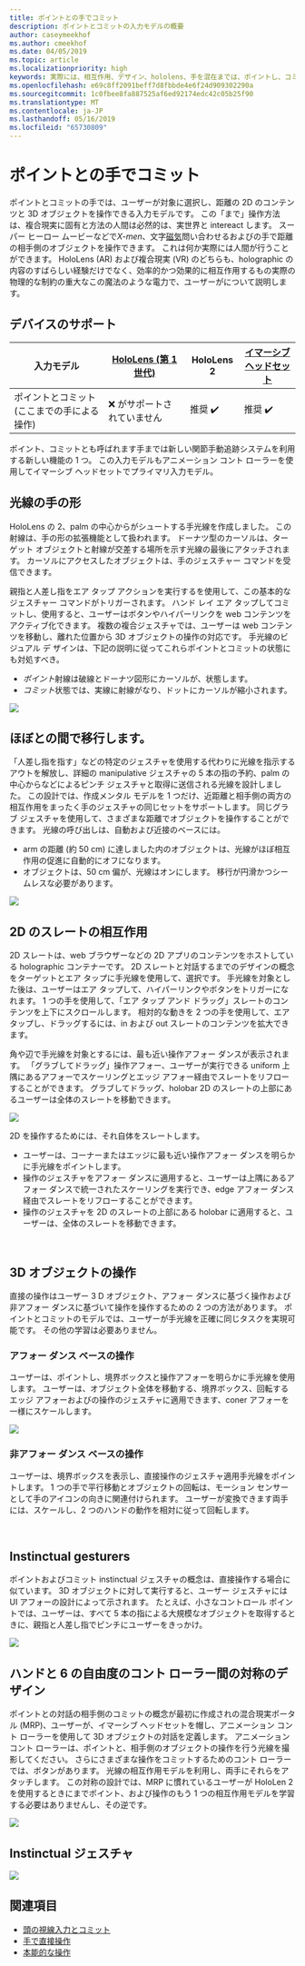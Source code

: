 ```yaml
---
title: ポイントとの手でコミット
description: ポイントとコミットの入力モデルの概要
author: caseymeekhof
ms.author: cmeekhof
ms.date: 04/05/2019
ms.topic: article
ms.localizationpriority: high
keywords: 実際には、相互作用、デザイン、hololens、手を混在までは、ポイントし、コミット
ms.openlocfilehash: e69c8ff2091beff7d8fbbde4e6f24d909302290a
ms.sourcegitcommit: 1c0fbee8fa887525af6ed92174edc42c05b25f90
ms.translationtype: MT
ms.contentlocale: ja-JP
ms.lasthandoff: 05/16/2019
ms.locfileid: "65730809"
---
```

# <a name="point-and-commit-with-hands"></a>ポイントとの手でコミット
ポイントとコミットの手では、ユーザーが対象に選択し、距離の 2D のコンテンツと 3D オブジェクトを操作できる入力モデルです。 この「まで」操作方法は、複合現実に固有と方法の人間は必然的は、実世界と intereact します。 スーパー ヒーロー ムービーなどで*X-men*、文字[磁気](https://en.wikipedia.org/wiki/Magneto_(comics))問い合わせるおよびの手で距離の相手側のオブジェクトを操作できます。 これは何か実際には人間が行うことができます。 HoloLens (AR) および複合現実 (VR) のどちらも、holographic の内容のすばらしい経験だけでなく、効率的かつ効果的に相互作用するもの実際の物理的な制約の重大なこの魔法のような電力で、ユーザーがについて説明します。

## <a name="device-support"></a>デバイスのサポート

入力モデル | [HoloLens (第 1 世代)](https://docs.microsoft.com/en-us/windows/mixed-reality/hololens-hardware-details) | HoloLens 2 | [イマーシブ ヘッドセット](https://docs.microsoft.com/en-us/windows/mixed-reality/immersive-headset-hardware-details) |
| ---------| -----| ----- | ---------|
ポイントとコミット (ここまでの手による操作) | ❌ がサポートされていません | 推奨 ✔️ | 推奨 ✔️

ポイント、コミットとも呼ばれます手までは新しい関節手動追跡システムを利用する新しい機能の 1 つ。 この入力モデルもアニメーション コント ローラーを使用してイマーシブ ヘッドセットでプライマリ入力モデル。

## <a name="hand-rays"></a>光線の手の形

HoloLens の 2、palm の中心からがシュートする手光線を作成しました。 この射線は、手の形の拡張機能として扱われます。 ドーナツ型のカーソルは、ターゲット オブジェクトと射線が交差する場所を示す光線の最後にアタッチされます。 カーソルにアクセスしたオブジェクトは、手のジェスチャー コマンドを受信できます。

親指と人差し指をエア タップ アクションを実行するを使用して、この基本的なジェスチャー コマンドがトリガーされます。 ハンド レイ エア タップしてコミットし、使用すると、ユーザーはボタンやハイパーリンクを web コンテンツをアクティブ化できます。 複数の複合ジェスチャでは、ユーザーは web コンテンツを移動し、離れた位置から 3D オブジェクトの操作の対応です。 手光線のビジュアル デ ザインは、下記の説明に従ってこれらポイントとコミットの状態にも対処すべき。 

* *ポイント*射線は破線とドーナツ図形にカーソルが、状態します。
* *コミット*状態では、実線に射線がなり、ドットにカーソルが縮小されます。

![](images/Hand-Rays-720px.jpg)

## <a name="transition-between-near-and-far"></a>ほぼとの間で移行します。

「人差し指を指す」などの特定のジェスチャを使用する代わりに光線を指示するアウトを解放し、詳細の manipulative ジェスチャの 5 本の指の予約、palm の中心からなどによるピンチ ジェスチャと取得に送信される光線を設計しました。 この設計では、作成メンタル モデルを 1 つだけ、近距離と相手側の両方の相互作用をまったく手のジェスチャの同じセットをサポートします。 同じグラブ ジェスチャを使用して、さまざまな距離でオブジェクトを操作することができます。 光線の呼び出しは、自動および近接のベースには。

*  arm の距離 (約 50 cm) に達しました内のオブジェクトは、光線がほぼ相互作用の促進に自動的にオフになります。
*  オブジェクトは、50 cm 偏が、光線はオンにします。 移行が円滑かつシームレスな必要があります。

![](images/Transition-Between-Near-And-Far-720px.jpg)

## <a name="2d-slate-interaction"></a>2D のスレートの相互作用

2D スレートは、web ブラウザーなどの 2D アプリのコンテンツをホストしている holographic コンテナーです。 2D スレートと対話するまでのデザインの概念をターゲットとエア タップに手光線を使用して、選択です。 手光線を対象とした後は、ユーザーはエア タップして、ハイパーリンクやボタンをトリガーになれます。 1 つの手を使用して、「エア タップ アンド ドラッグ」スレートのコンテンツを上下にスクロールします。 相対的な動きを 2 つの手を使用して、エア タップし、ドラッグするには、in および out スレートのコンテンツを拡大できます。

角や辺で手光線を対象とするには、最も近い操作アフォー ダンスが表示されます。 「グラブしてドラッグ」操作アフォー、ユーザーが実行できる uniform 上隅にあるアフォーでスケーリングとエッジ アフォー経由でスレートをリフローすることができます。 グラブしてドラッグ、holobar 2D のスレートの上部にあるユーザーは全体のスレートを移動できます。

![](images/2D-Slate-Interaction-Far-720px.jpg)

2D を操作するためには、それ自体をスレートします。<br>

* ユーザーは、コーナーまたはエッジに最も近い操作アフォー ダンスを明らかに手光線をポイントします。 
* 操作のジェスチャをアフォー ダンスに適用すると、ユーザーは上隅にあるアフォー ダンスで統一されたスケーリングを実行でき、edge アフォー ダンス経由でスレートをリフローすることができます。 
* 操作のジェスチャを 2D のスレートの上部にある holobar に適用すると、ユーザーは、全体のスレートを移動できます。<br>

<br>

## <a name="3d-object-manipulation"></a>3D オブジェクトの操作

直接の操作はユーザー 3 D オブジェクト、アフォー ダンスに基づく操作および非アフォー ダンスに基づいて操作を操作するための 2 つの方法があります。 ポイントとコミットのモデルでは、ユーザーが手光線を正確に同じタスクを実現可能です。 その他の学習は必要ありません。<br>

### <a name="affordance-based-manipulation"></a>アフォー ダンス ベースの操作
ユーザーは、ポイントし、境界ボックスと操作アフォーを明らかに手光線を使用します。 ユーザーは、オブジェクト全体を移動する、境界ボックス、回転するエッジ アフォーおよびの操作のジェスチャに適用できます、coner アフォーを一様にスケールします。 <br>

![](images/3D-Object-Manipulation-Far-720px.jpg) <br>


### <a name="non-affordance-based-manipulation"></a>非アフォー ダンス ベースの操作
ユーザーは、境界ボックスを表示し、直接操作のジェスチャ適用手光線をポイントします。 1 つの手で平行移動とオブジェクトの回転は、モーション センサーとして手のアイコンの向きに関連付けられます。 ユーザーが変換できます両手には、スケールし、2 つのハンドの動作を相対に従って回転します。<br>

<br>

## <a name="instinctual-gesturers"></a>Instinctual gesturers
ポイントおよびコミット instinctual ジェスチャの概念は、直接操作する場合に似ています。 3D オブジェクトに対して実行すると、ユーザー ジェスチャには UI アフォーの設計によって示されます。 たとえば、小さなコントロール ポイントでは、ユーザーは、すべて 5 本の指による大規模なオブジェクトを取得するときに、親指と人差し指でピンチにユーザーをきっかけ。

![](images/Instinctual-Gestures-Far-720px.jpg)<br>

## <a name="symmetric-design-between-hands-and-6-dof-controller"></a>ハンドと 6 の自由度のコント ローラー間の対称のデザイン 
ポイントとの対話の相手側のコミットの概念が最初に作成されの混合現実ポータル (MRP)、ユーザーが、イマーシブ ヘッドセットを帽し、アニメーション コント ローラーを使用して 3D オブジェクトの対話を定義します。 アニメーション コント ローラーは、ポイントと、相手側のオブジェクトの操作を行う光線を撮影してください。 さらにさまざまな操作をコミットするためのコント ローラーでは、ボタンがあります。 光線の相互作用モデルを利用し、両手にそれらをアタッチします。 この対称の設計では、MRP に慣れているユーザーが HoloLen 2 を使用するときにまでポイント、および操作のもう 1 つの相互作用モデルを学習する必要はありませんし、その逆です。    

![](images/Symmetric-Design-For-Rays-720px.jpg)<br>

## <a name="instinctual-gestures"></a>Instinctual ジェスチャ

![](images/Instinctual-Gestures-Far-720px.jpg)

## <a name="see-also"></a>関連項目
* [頭の視線入力とコミット](gaze-and-commit.md)
* [手で直接操作](direct-manipulation.md)
* [本能的な操作](interaction-fundamentals.md)

